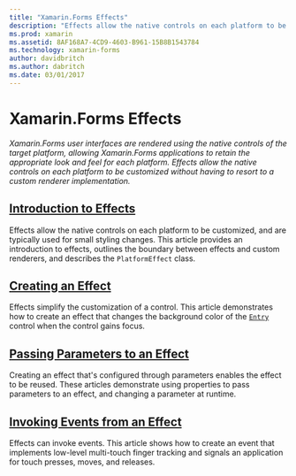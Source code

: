 ```yaml
---
title: "Xamarin.Forms Effects"
description: "Effects allow the native controls on each platform to be customized without having to resort to a custom renderer implementation."
ms.prod: xamarin
ms.assetid: 8AF168A7-4CD9-4603-B961-15B8B1543784
ms.technology: xamarin-forms
author: davidbritch
ms.author: dabritch
ms.date: 03/01/2017
---
```


# Xamarin.Forms Effects

_Xamarin.Forms user interfaces are rendered using the native controls of the target platform, allowing Xamarin.Forms applications to retain the appropriate look and feel for each platform. Effects allow the native controls on each platform to be customized without having to resort to a custom renderer implementation._

## [Introduction to Effects](introduction.md)

Effects allow the native controls on each platform to be customized, and are typically used for small styling changes. This article provides an introduction to effects, outlines the boundary between effects and custom renderers, and describes the `PlatformEffect` class.

## [Creating an Effect](creating.md)

Effects simplify the customization of a control. This article demonstrates how to create an effect that changes the background color of the [`Entry`](https://developer.xamarin.com/api/type/Xamarin.Forms.Entry/) control when the control gains focus.

## [Passing Parameters to an Effect](passing-parameters/index.md)

Creating an effect that's configured through parameters enables the effect to be reused. These articles demonstrate using properties to pass parameters to an effect, and changing a parameter at runtime.

## [Invoking Events from an Effect](touch-tracking.md)

Effects can invoke events. This article shows how to create an event that implements low-level multi-touch finger tracking and signals an application for touch presses, moves, and releases.
